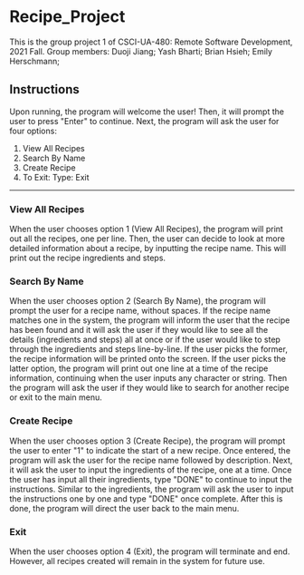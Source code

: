 # Recipe_Project
This is the group project 1 of CSCI-UA-480: Remote Software Development, 2021 Fall.
Group members:
Duoji Jiang;
Yash Bharti;
Brian Hsieh;
Emily Herschmann;

## Instructions

Upon running, the program will welcome the user! Then, it will prompt the user to press "Enter" to continue.
Next, the program will ask the user for four options: 
 1. View All Recipes
 2. Search By Name
 3. Create Recipe
 4. To Exit: Type: Exit

----------------------------------------------------------------

### View All Recipes

When the user chooses option 1 (View All Recipes), the program will print out all the recipes, one per line. 
Then, the user can decide to look at more detailed information about a recipe, by inputting the recipe name. This will print out the recipe ingredients and steps.

### Search By Name

When the user chooses option 2 (Search By Name), the program will prompt the user for a recipe name, without spaces. If the recipe name matches one in the system, the program will inform the user that the recipe has been found and it will ask the user if they would like to see all the details (ingredients and steps) all at once or if the user would like to step through the ingredients and steps line-by-line. If the user picks the former,  the recipe information will be printed onto the screen. If the user picks the latter option, the program will print out one line at a time of the recipe information, continuing when the user inputs any character or string. Then the program will ask the user if they would like to search for another recipe or exit to the main menu.

### Create Recipe

When the user chooses option 3 (Create Recipe), the program will prompt the user to enter "1" to indicate the start of a new recipe. Once entered, the program will ask the user for the recipe name followed by description. Next, it will ask the user to input the ingredients of the recipe, one at a time. Once the user has input all their ingredients, type "DONE" to continue to input the instructions. Similar to the ingredients, the program will ask the user to input the instructions one by one and type "DONE" once complete. After this is done, the program will direct the user back to the main menu. 

### Exit

When the user chooses option 4 (Exit), the program will terminate and end. However, all recipes created will remain in the system for future use. 
